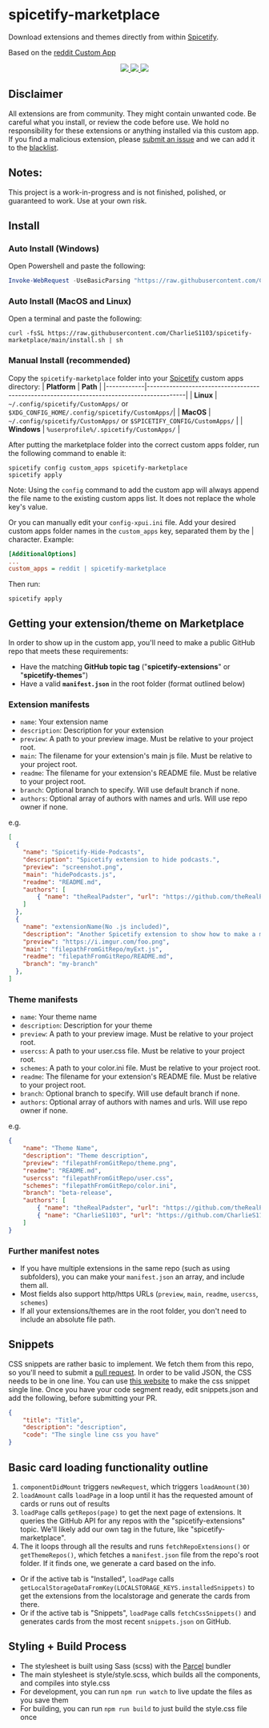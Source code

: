 # spicetify-marketplace

Download extensions and themes directly from within [Spicetify](https://github.com/khanhas/spicetify-cli). 

Based on the [reddit Custom App](https://github.com/khanhas/spicetify-cli/wiki/Custom-Apps#reddit)

<p align="center">
  <a href="https://github.com/CharlieS1103/spicetify-marketplace/releases/latest">
    <img src="https://img.shields.io/github/v/release/CharlieS1103/spicetify-marketplace?include_prereleases">
  </a>
  <a href="https://github.com/CharlieS1103/spicetify-marketplace/issues?q=is%3Aissue+is%3Aclosed">
    <img src="https://img.shields.io/github/issues-closed/CharlieS1103/spicetify-marketplace">
  </a>
  <a href="https://github.com/CharlieS1103/spicetify-marketplace/commits/main">
    <img src="https://img.shields.io/github/commit-activity/m/CharlieS1103/spicetify-marketplace">
  </a>

</p>

## Disclaimer
All extensions are from community. They might contain unwanted code. Be careful what you install, or review the code before use. We hold no responsibility for these extensions or anything installed via this custom app. If you find a malicious extension, please [submit an issue](https://github.com/CharlieS1103/spicetify-marketplace/issues/new?template=malicious-extension-report.md) and we can add it to the [blacklist](blacklist.json). 

## Notes: 
This project is a work-in-progress and is not finished, polished, or guaranteed to work. Use at your own risk. 

## Install

### Auto Install (Windows)
Open Powershell and paste the following:

```powershell
Invoke-WebRequest -UseBasicParsing "https://raw.githubusercontent.com/CharlieS1103/spicetify-marketplace/master/install.ps1" | Invoke-Expression
```
### Auto Install (MacOS and Linux)
Open a terminal and paste the following:

```shell
curl -fsSL https://raw.githubusercontent.com/CharlieS1103/spicetify-marketplace/main/install.sh | sh
```

### Manual Install (recommended)

Copy the `spicetify-marketplace` folder into your [Spicetify](https://github.com/khanhas/spicetify-cli) custom apps directory:
| **Platform** | **Path**                                                                               |
|------------|------------------------------------------------------------------------------------------|
| **Linux**      | `~/.config/spicetify/CustomApps/` or `$XDG_CONFIG_HOME/.config/spicetify/CustomApps/`|
| **MacOS**      | `~/.config/spicetify/CustomApps/` or `$SPICETIFY_CONFIG/CustomApps/`                 |
| **Windows**    | `%userprofile%/.spicetify/CustomApps/`                                               |

After putting the marketplace folder into the correct custom apps folder, run the following command to enable it:
```
spicetify config custom_apps spicetify-marketplace
spicetify apply
```
Note: Using the `config` command to add the custom app will always append the file name to the existing custom apps list. It does not replace the whole key's value.

Or you can manually edit your `config-xpui.ini` file. Add your desired custom apps folder names in the `custom_apps` key, separated them by the | character.
Example:

```ini
[AdditionalOptions]
...
custom_apps = reddit | spicetify-marketplace
```

Then run:

```
spicetify apply
```

## Getting your extension/theme on Marketplace
In order to show up in the custom app, you'll need to make a public GitHub repo that meets these requirements:
* Have the matching **GitHub topic tag** ("**spicetify-extensions**" or "**spicetify-themes**")
* Have a valid **`manifest.json`** in the root folder (format outlined below)

### Extension manifests
* `name`: Your extension name
* `description`: Description for your extension
* `preview`: A path to your preview image. Must be relative to your project root. 
* `main`: The filename for your extension's main js file. Must be relative to your project root. 
* `readme`: The filename for your extension's README file. Must be relative to your project root. 
* `branch`: Optional branch to specify. Will use default branch if none. 
* `authors`: Optional array of authors with names and urls. Will use repo owner if none. 

e.g.
```json
[
  {
    "name": "Spicetify-Hide-Podcasts",
    "description": "Spicetify extension to hide podcasts.",
    "preview": "screenshot.png",
    "main": "hidePodcasts.js",
    "readme": "README.md",
    "authors": [
        { "name": "theRealPadster", "url": "https://github.com/theRealPadster" }
    ]
  },
  {
    "name": "extensionName(No .js included)",
    "description": "Another Spicetify extension to show how to make a manifest.",
    "preview": "https://i.imgur.com/foo.png",
    "main": "filepathFromGitRepo/myExt.js",
    "readme": "filepathFromGitRepo/README.md",
    "branch": "my-branch"
  },
]
```

### Theme manifests
* `name`: Your theme name
* `description`: Description for your theme
* `preview`: A path to your preview image. Must be relative to your project root. 
* `usercss`: A path to your user.css file. Must be relative to your project root. 
* `schemes`: A path to your color.ini file. Must be relative to your project root. 
* `readme`: The filename for your extension's README file. Must be relative to your project root. 
* `branch`: Optional branch to specify. Will use default branch if none. 
* `authors`: Optional array of authors with names and urls. Will use repo owner if none. 

e.g. 
```json
{
    "name": "Theme Name",
    "description": "Theme description",
    "preview": "filepathFromGitRepo/theme.png",
    "readme": "README.md",
    "usercss": "filepathFromGitRepo/user.css",
    "schemes": "filepathFromGitRepo/color.ini",
    "branch": "beta-release",
    "authors": [
        { "name": "theRealPadster", "url": "https://github.com/theRealPadster" },
        { "name": "CharlieS1103", "url": "https://github.com/CharlieS1103" }
    ]
}
```

### Further manifest notes
* If you have multiple extensions in the same repo (such as using subfolders), you can make your `manifest.json` an array, and include them all. 
* Most fields also support http/https URLs (`preview`, `main`, `readme`, `usercss`, `schemes`)
* If all your extensions/themes are in the root folder, you don't need to include an absolute file path. 


## Snippets
CSS snippets are rather basic to implement. We fetch them from this repo, so you'll need to submit a [pull request](https://github.com/CharlieS1103/spicetify-marketplace/compare). In order to be valid JSON, the CSS needs to be in one line. You can use [this website](https://tools.knowledgewalls.com/online-multiline-to-single-line-converter) to make the css snippet single line. Once you have your code segment ready, edit snippets.json and add the following, before submitting your PR. 
```json
{
    "title": "Title",
    "description": "description",
    "code": "The single line css you have"
}
```

## Basic card loading functionality outline
1. `componentDidMount` triggers `newRequest`, which triggers `loadAmount(30)`
2. `loadAmount` calls `loadPage` in a loop until it has the requested amount of cards or runs out of results
3. `loadPage` calls `getRepos(page)` to get the next page of extensions. It queries the GitHub API for any repos with the "spicetify-extensions" topic. We'll likely add our own tag in the future, like "spicetify-marketplace". 
4. The it loops through all the results and runs `fetchRepoExtensions()` or `getThemeRepos()`, which fetches a `manifest.json` file from the repo's root folder. If it finds one, we generate a card based on the info. 
* Or if the active tab is "Installed", `loadPage` calls `getLocalStorageDataFromKey(LOCALSTORAGE_KEYS.installedSnippets)` to get the extensions from the localstorage and generate the cards from there. 
* Or if the active tab is "Snippets", `loadPage` calls `fetchCssSnippets()` and generates cards from the most recent `snippets.json` on GitHub. 

## Styling + Build Process
- The stylesheet is built using Sass (scss) with the [Parcel](https://parceljs.org/) bundler
- The main stylesheet is style/style.scss, which builds all the components, and compiles into style.css
- For development, you can run `npm run watch` to live update the files as you save them
- For building, you can run `npm run build` to just build the style.css file once


